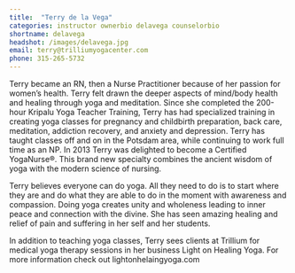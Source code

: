 ```yaml
---
title:  "Terry de la Vega"
categories: instructor ownerbio delavega counselorbio
shortname: delavega
headshot: /images/delavega.jpg
email: terry@trilliumyogacenter.com
phone: 315-265-5732
---
```

Terry became an RN, then a Nurse Practitioner because of her passion for women’s health. Terry felt drawn the deeper aspects of mind/body health and healing through yoga and meditation. Since she completed the 200-hour Kripalu Yoga Teacher Training, Terry has had specialized training in creating yoga classes for pregnancy and childbirth preparation, back care, meditation, addiction recovery, and anxiety and depression. Terry has taught classes off and on in the Potsdam area, while continuing to work full time as an NP. In 2013 Terry was delighted to become a Certified YogaNurse®. This brand new specialty combines the ancient wisdom of yoga with the modern science of nursing.

Terry believes everyone can do yoga. All they need to do is to start where they are and do what they are able to do in the moment with awareness and compassion. Doing yoga creates unity and wholeness leading to inner peace and connection with the divine. She has seen amazing healing and relief of pain and suffering in her self and her students.  

In addition to teaching yoga classes, Terry sees clients at Trillium for medical yoga therapy sessions in her business Light on Healing Yoga. For more information check out lightonhelaingyoga.com
